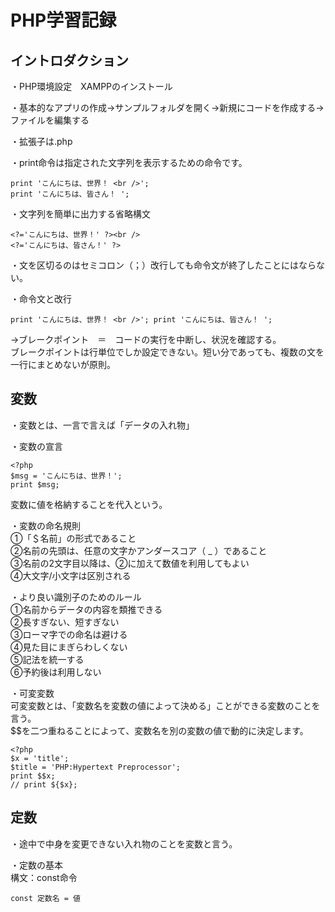 # PHP学習記録

## イントロダクション

・PHP環境設定　XAMPPのインストール

・基本的なアプリの作成→サンプルフォルダを開く→新規にコードを作成する→ファイルを編集する

・拡張子は.php  

・print命令は指定された文字列を表示するための命令です。

    print 'こんにちは、世界！ <br />';
    print 'こんにちは、皆さん！ ';

・文字列を簡単に出力する省略構文

    <?='こんにちは、世界！' ?><br />
    <?='こんにちは、皆さん！' ?>

・文を区切るのはセミコロン（；）改行しても命令文が終了したことにはならない。

・命令文と改行

    print 'こんにちは、世界！ <br />'; print 'こんにちは、皆さん！ ';
→ブレークポイント　＝　コードの実行を中断し、状況を確認する。  
ブレークポイントは行単位でしか設定できない。短い分であっても、複数の文を一行にまとめないが原則。

## 変数

・変数とは、一言で言えば「データの入れ物」

・変数の宣言

    <?php
    $msg = 'こんにちは、世界！';
    print $msg;
変数に値を格納することを代入という。

・変数の命名規則  
①「＄名前」の形式であること  
②名前の先頭は、任意の文字かアンダースコア（ _ ）であること  
③名前の2文字目以降は、②に加えて数値を利用してもよい  
④大文字/小文字は区別される

・より良い識別子のためのルール  
①名前からデータの内容を類推できる  
②長すぎない、短すぎない  
③ローマ字での命名は避ける  
④見た目にまぎらわしくない  
⑤記法を統一する  
⑥予約後は利用しない

・可変変数  
可変変数とは、「変数名を変数の値によって決める」ことができる変数のことを言う。  
$$を二つ重ねることによって、変数名を別の変数の値で動的に決定します。

    <?php
    $x = 'title';
    $title = 'PHP:Hypertext Preprocessor';
    print $$x;
    // print ${$x};

## 定数

・途中で中身を変更できない入れ物のことを変数と言う。

・定数の基本  
構文：const命令

    const 定数名 = 値
